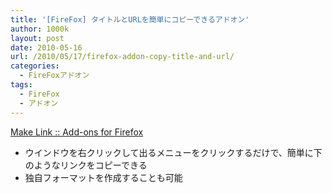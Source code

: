 ```yaml
---
title: '[FireFox] タイトルとURLを簡単にコピーできるアドオン'
author: 1000k
layout: post
date: 2010-05-16
url: /2010/05/17/firefox-addon-copy-title-and-url/
categories:
  - FireFoxアドオン
tags:
  - FireFox
  - アドオン
---
```

[Make Link :: Add-ons for Firefox](https://addons.mozilla.org/ja/firefox/addon/142/)

  * ウインドウを右クリックして出るメニューをクリックするだけで、簡単に下のようなリンクをコピーできる
  * 独自フォーマットを作成することも可能

